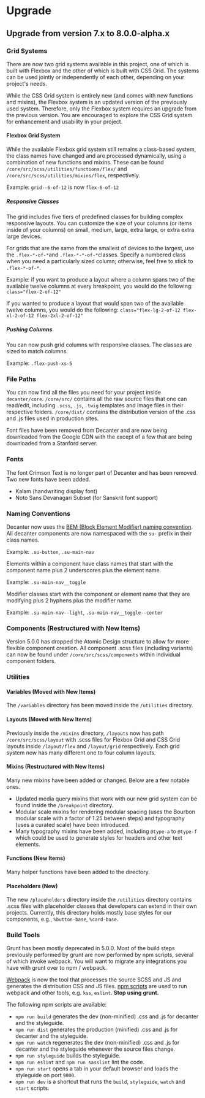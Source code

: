 # Upgrade

Upgrade from version 7.x to 8.0.0-alpha.x
-------------------------------------------

### Grid Systems

There are now two grid systems available in this project, one of which is built
with Flexbox and the other of which is built with CSS Grid. The systems can be
used jointly or independently of each other, depending on your project's
needs.

While the CSS Grid system is entirely new (and comes with new functions and mixins),
the Flexbox system is an updated version of the previously used system. Therefore,
only the Flexbox system requires an upgrade from the previous version. You are
encouraged to explore the CSS Grid system for enhancement and usability in your
project.

#### Flexbox Grid System

While the available Flexbox grid system still remains a class-based system, the
class names have changed and are processed dynamically, using a combination of new
functions and mixins. These can be found `/core/src/scss/utilities/functions/flex/`
and `/core/src/scss/utilities/mixins/flex`, respectively.

Example: `grid--6-of-12` is now `flex-6-of-12`

##### Responsive Classes

The grid includes five tiers of predefined classes for building complex responsive
layouts. You can customize the size of your columns (or items inside of your columns)
on small, medium, large, extra large, or extra extra large devices.

For grids that are the same from the smallest of devices to the largest, use the
`.flex-*-of-*`and `.flex-*-*-of-*`classes. Specify a numbered class when you need
a particularly sized column; otherwise, feel free to stick to `.flex-*-of-*`.

Example: if you want to produce a layout where a column spans two of the available
twelve columns at every breakpoint, you would do the following: `class="flex-2-of-12"`

If you wanted to produce a layout that would span two of the available
twelve columns, you would do the following: `class="flex-lg-2-of-12 flex-xl-2-of-12 flex-2xl-2-of-12"`

##### Pushing Columns

You can now push grid columns with responsive classes. The classes are sized to
match columns.

Example: `.flex-push-xs-5`

### File Paths

You can now find all the files you need for your project inside `decanter/core`. `/core/src/` contains all the raw
source files that one can read/edit, including `.scss`, `.js`, `.twig` templates and image files in their respective
folders. `/core/dist/` contains the distribution version of the .css and .js files used in production sites.

Font files have been removed from Decanter and are now being downloaded from the Google CDN with the except of a few
that are being downloaded from a Stanford server.

### Fonts
The font Crimson Text is no longer part of Decanter and has been removed. Two new fonts have been added.

- Kalam (handwriting display font)
- Noto Sans Devanagari Subset (for Sanskrit font support)

### Naming Conventions

Decanter now uses the [BEM (Block Element Modifier) naming convention](http://getbem.com/naming/). All decanter
components are now namespaced with the `su-` prefix in their class names.

Example: `.su-button`, `.su-main-nav`

Elements within a component have class names that start with the component name plus 2 underscores plus
the element name.

Example: `.su-main-nav__toggle`

Modifier classes start with the component or element name that they are modifying plus 2 hyphens plus the modifier name.

Example: `.su-main-nav--light`, `.su-main-nav__toggle--center`

### Components (Restructured with New Items)

Version 5.0.0 has dropped the Atomic Design structure to allow for more flexible component creation. All component
.scss files (including variants) can now be found under `/core/src/scss/components` within individual
component folders.

### Utilities

#### Variables (Moved with New Items)

The `/variables` directory has been moved inside the `/utilities` directory.

#### Layouts (Moved with New Items)

Previously inside the `/mixins` directory, `/layouts` now has path `/core/src/scss/layout` with .scss files for
Flexbox Grid and CSS Grid layouts inside `/layout/flex` and `/layout/grid` respectively. Each grid system now has many
different one to four column layouts.

#### Mixins (Restructured with New Items)

Many new mixins have been added or changed. Below are a few notable ones.

- Updated media query mixins that work with our new grid system can be found inside the `/breakpoint` directory.
- Modular scale mixins for rendering modular spacing (uses the Bourbon modular scale with a factor of 1.25 between steps) and typography (uses a curated scale) have been introduced.
- Many typography mixins have been added, including `@type-a` to `@type-f` which could be used to
generate styles for headers and other text elements.

#### Functions (New Items)

Many helper functions have been added to the directory.

#### Placeholders (New)

The new `/placeholders` directory inside the `/utilities` directory contains .scss files with placeholder classes that
developers can extend in their own projects. Currently, this directory holds mostly base styles for our components,
e.g., `%button-base`, `%card-base`.

### Build Tools

Grunt has been mostly deprecated in 5.0.0. Most of the build steps previously performed by grunt
are now performed by npm scripts, several of which invoke webpack. You will want to migrate any
integrations you have with grunt over to npm / webpack.

[Webpack](https://webpack.js.org/concepts) is now the tool that processes the source SCSS and JS
and generates the distribution CSS and JS files.
[npm scripts](https://docs.npmjs.com/cli/run-script.html) are used to run webpack
and other tools, e.g. `kss`, `eslint`. **Stop using grunt.**

The following npm scripts are available:
- `npm run build` generates the dev (non-minified) .css and .js for decanter and the styleguide.
- `npm run dist` generates the production (minified) .css and .js for decanter and the styleguide.
- `npm run watch` regenerates the dev (non-minified) .css and .js for decanter and the styleguide whenever the source files change.
- `npm run styleguide` builds the styleguide.
- `npm run eslint` and `npm run sasslint` lint the code.
- `npm run start` opens a tab in your default browser and loads the styleguide on port `9000`.
- `npm run dev` is a shortcut that runs the `build`, `styleguide`, `watch` and `start` scripts.

